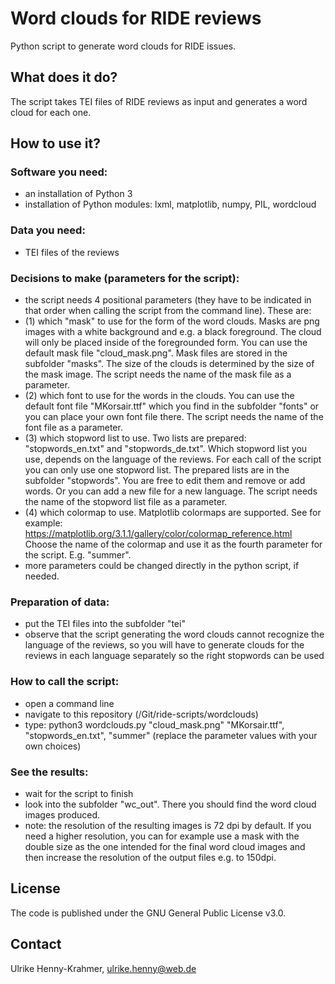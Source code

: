 # Word clouds for RIDE reviews

Python script to generate word clouds for RIDE issues.

## What does it do?

The script takes TEI files of RIDE reviews as input and generates a word cloud for each one.

## How to use it?

### Software you need:
* an installation of Python 3
* installation of Python modules: lxml, matplotlib, numpy, PIL, wordcloud

### Data you need:
* TEI files of the reviews

### Decisions to make (parameters for the script):
* the script needs 4 positional parameters (they have to be indicated in that order when calling the script from the command line). These are:
* (1) which "mask" to use for the form of the word clouds. Masks are png images with a white background and e.g. a black foreground. The cloud will only be placed inside of the foregrounded form. You can use the default mask file "cloud_mask.png". Mask files are stored in the subfolder "masks". The size of the clouds is determined by the size of the mask image. The script needs the name of the mask file as a parameter.
* (2) which font to use for the words in the clouds. You can use the default font file "MKorsair.ttf" which you find in the subfolder "fonts" or you can place your own font file there. The script needs the name of the font file as a parameter.
* (3) which stopword list to use. Two lists are prepared: "stopwords_en.txt" and "stopwords_de.txt". Which stopword list you use, depends on the language of the reviews. For each call of the script you can only use one stopword list. The prepared lists are in the subfolder "stopwords". You are free to edit them and remove or add words. Or you can add a new file for a new language. The script needs the name of the stopword list file as a parameter.
* (4) which colormap to use. Matplotlib colormaps are supported. See for example: https://matplotlib.org/3.1.1/gallery/color/colormap_reference.html Choose the name of the colormap and use it as the fourth parameter for the script. E.g. "summer".
* more parameters could be changed directly in the python script, if needed.

### Preparation of data:
* put the TEI files into the subfolder "tei"
* observe that the script generating the word clouds cannot recognize the language of the reviews, so you will have to generate clouds for the reviews in each language separately so the right stopwords can be used

### How to call the script:
* open a command line
* navigate to this repository (/Git/ride-scripts/wordclouds)
* type: python3 wordclouds.py "cloud_mask.png" "MKorsair.ttf", "stopwords_en.txt", "summer" (replace the parameter values with your own choices)

### See the results:
* wait for the script to finish
* look into the subfolder "wc_out". There you should find the word cloud images produced.
* note: the resolution of the resulting images is 72 dpi by default. If you need a higher resolution, you can for example use a mask with the double size as the one intended for the final word cloud images and then increase the resolution of the output files e.g. to 150dpi.

## License
The code is published under the GNU General Public License v3.0.

## Contact
Ulrike Henny-Krahmer, ulrike.henny@web.de
